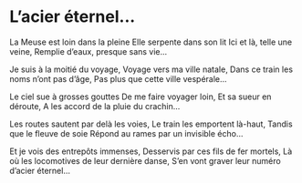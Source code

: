 # L’acier éternel...

La Meuse est loin dans la pleine
Elle serpente dans son lit
Ici et là, telle une veine,
Remplie d’eaux, presque sans vie...

Je suis à la moitié du voyage,
Voyage vers ma ville natale,
Dans ce train les noms n’ont pas d’âge,
Pas plus que cette ville vespérale...

Le ciel sue à grosses gouttes
De me faire voyager loin,
Et sa sueur en déroute,
A les accord de la pluie du crachin...

Les routes sautent par delà les voies,
Le train les emportent là-haut,
Tandis que le fleuve de soie
Répond au rames par un invisible écho...

Et je vois des entrepôts immenses,
Desservis par ces fils de fer mortels,
Là où les locomotives de leur dernière danse,
S’en vont graver leur numéro d’acier éternel...